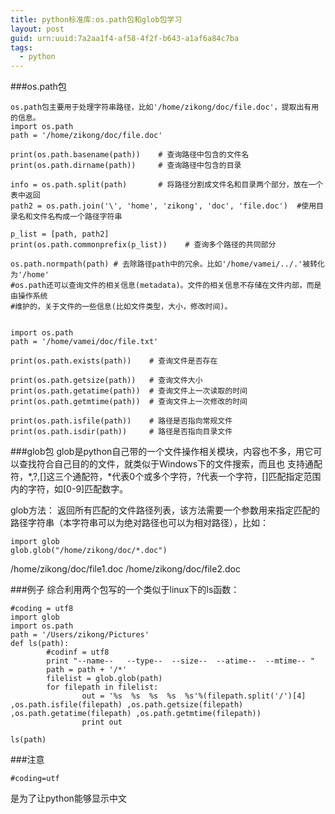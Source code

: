 ```yaml
---
title: python标准库:os.path包和glob包学习
layout: post
guid: urn:uuid:7a2aa1f4-af58-4f2f-b643-a1af6a84c7ba
tags:
  - python
---
```


###os.path包

	os.path包主要用于处理字符串路径，比如'/home/zikong/doc/file.doc'，提取出有用的信息。
	import os.path
	path = '/home/zikong/doc/file.doc'

	print(os.path.basename(path))    # 查询路径中包含的文件名
	print(os.path.dirname(path))     # 查询路径中包含的目录

	info = os.path.split(path)       # 将路径分割成文件名和目录两个部分，放在一个表中返回
	path2 = os.path.join('\', 'home', 'zikong', 'doc', 'file.doc')  #使用目录名和文件名构成一个路径字符串

	p_list = [path, path2]
	print(os.path.commonprefix(p_list))    # 查询多个路径的共同部分

	os.path.normpath(path) # 去除路径path中的冗余。比如'/home/vamei/../.'被转化为'/home'
	#os.path还可以查询文件的相关信息(metadata)。文件的相关信息不存储在文件内部，而是由操作系统
	#维护的，关于文件的一些信息(比如文件类型，大小，修改时间)。


	import os.path 
	path = '/home/vamei/doc/file.txt'

	print(os.path.exists(path))    # 查询文件是否存在

	print(os.path.getsize(path))   # 查询文件大小
	print(os.path.getatime(path))  # 查询文件上一次读取的时间
	print(os.path.getmtime(path))  # 查询文件上一次修改的时间

	print(os.path.isfile(path))    # 路径是否指向常规文件
	print(os.path.isdir(path))     # 路径是否指向目录文件


###glob包
glob是python自己带的一个文件操作相关模块，内容也不多，用它可以查找符合自己目的的文件，就类似于Windows下的文件搜索，而且也 支持通配符，*,?,[]这三个通配符，*代表0个或多个字符，?代表一个字符，[]匹配指定范围内的字符，如[0-9]匹配数字。

glob方法：
返回所有匹配的文件路径列表，该方法需要一个参数用来指定匹配的路径字符串（本字符串可以为绝对路径也可以为相对路径），比如：

	import glob
	glob.glob("/home/zikong/doc/*.doc")

> 
/home/zikong/doc/file1.doc
/home/zikong/doc/file2.doc

###例子
综合利用两个包写的一个类似于linux下的ls函数：

	#coding = utf8
	import glob
	import os.path
	path = '/Users/zikong/Pictures'
	def ls(path):
	        #codinf = utf8
	        print "--name--   --type--  --size--  --atime--  --mtime-- "
	        path = path + '/*'
	        filelist = glob.glob(path)
	        for filepath in filelist:
	                out = '%s  %s  %s  %s  %s'%(filepath.split('/')[4] ,os.path.isfile(filepath) ,os.path.getsize(filepath) ,os.path.getatime(filepath) ,os.path.getmtime(filepath))
	                print out

	ls(path)

###注意

	#coding=utf
	
是为了让python能够显示中文
